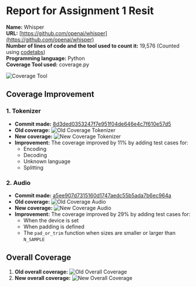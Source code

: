 # Report for Assignment 1 Resit

**Name:** Whisper  
**URL:** [https://github.com/openai/whisper](https://github.com/openai/whisper)  
**Number of lines of code and the tool used to count it:** 19,576 (Counted using [codetabs](https://codetabs.com/count-loc/count-loc-online.html))  
**Programming language:** Python  
**Coverage Tool used:** coverage.py

![Coverage Tool](Picture1.jpg)  

## Coverage Improvement

### 1. Tokenizer

- **Commit made:** [8d3ded0353247f7e951f04de646e4c7f610e57d5](https://github.com/openai/whisper/commit/8d3ded0353247f7e951f04de646e4c7f610e57d5)
- **Old coverage:** ![Old Coverage Tokenizer](Picture2.jpg)
- **New coverage:** ![New Coverage Tokenizer](Picture3.jpg)
- **Improvement:** The coverage improved by 11% by adding test cases for:
  - Encoding
  - Decoding
  - Unknown language
  - Splitting

### 2. Audio

- **Commit made:** [a5ee907d7315160d1747aedc55b5ada7b6ec964a](https://github.com/openai/whisper/commit/a5ee907d7315160d1747aedc55b5ada7b6ec964a)
- **Old coverage:** ![Old Coverage Audio](Picture4.jpg)
- **New coverage:** ![New Coverage Audio](Picture5.jpg)
- **Improvement:** The coverage improved by 29% by adding test cases for:
  - When the device is set
  - When padding is defined
  - The `pad_or_trim` function when sizes are smaller or larger than `N_SAMPLE`

## Overall Coverage

1. **Old overall coverage:** ![Old Overall Coverage](Picture6.jpg)
2. **New overall coverage:** ![New Overall Coverage](Picture7.jpg)
